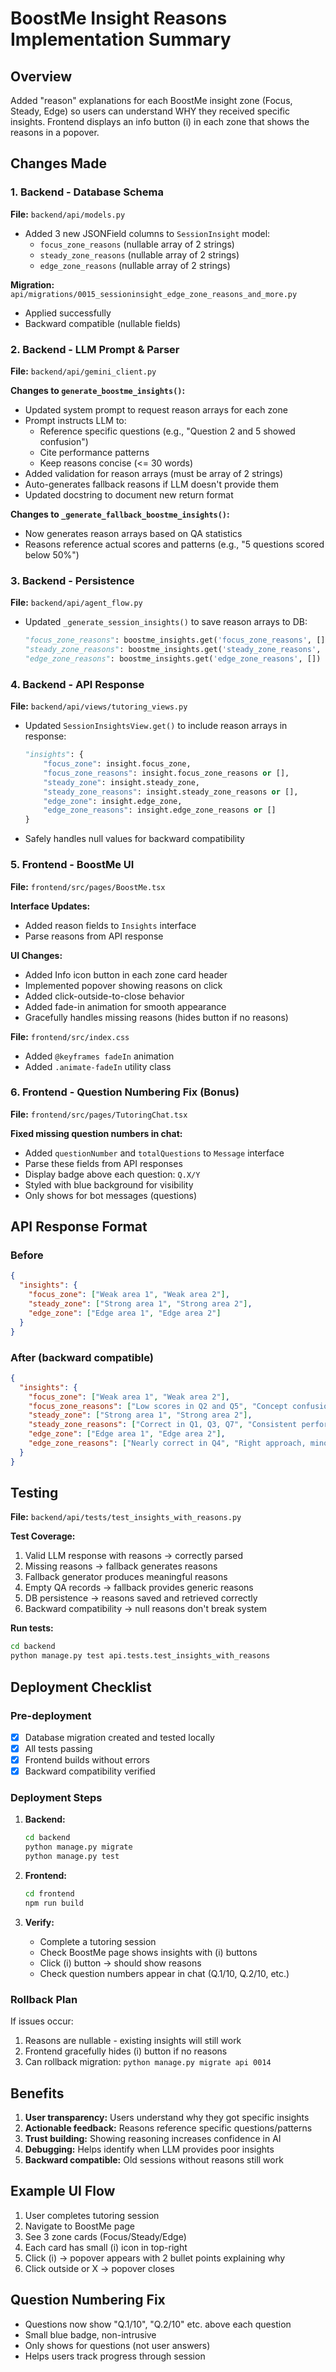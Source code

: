 # BoostMe Insight Reasons Implementation Summary

## Overview
Added "reason" explanations for each BoostMe insight zone (Focus, Steady, Edge) so users can understand WHY they received specific insights. Frontend displays an info button (i) in each zone that shows the reasons in a popover.

## Changes Made

### 1. Backend - Database Schema
**File:** `backend/api/models.py`
- Added 3 new JSONField columns to `SessionInsight` model:
  - `focus_zone_reasons` (nullable array of 2 strings)
  - `steady_zone_reasons` (nullable array of 2 strings)
  - `edge_zone_reasons` (nullable array of 2 strings)

**Migration:** `api/migrations/0015_sessioninsight_edge_zone_reasons_and_more.py`
- Applied successfully
- Backward compatible (nullable fields)

### 2. Backend - LLM Prompt & Parser
**File:** `backend/api/gemini_client.py`

**Changes to `generate_boostme_insights()`:**
- Updated system prompt to request reason arrays for each zone
- Prompt instructs LLM to:
  - Reference specific questions (e.g., "Question 2 and 5 showed confusion")
  - Cite performance patterns
  - Keep reasons concise (<= 30 words)
- Added validation for reason arrays (must be array of 2 strings)
- Auto-generates fallback reasons if LLM doesn't provide them
- Updated docstring to document new return format

**Changes to `_generate_fallback_boostme_insights()`:**
- Now generates reason arrays based on QA statistics
- Reasons reference actual scores and patterns (e.g., "5 questions scored below 50%")

### 3. Backend - Persistence
**File:** `backend/api/agent_flow.py`
- Updated `_generate_session_insights()` to save reason arrays to DB:
  ```python
  "focus_zone_reasons": boostme_insights.get('focus_zone_reasons', []),
  "steady_zone_reasons": boostme_insights.get('steady_zone_reasons', []),
  "edge_zone_reasons": boostme_insights.get('edge_zone_reasons', [])
  ```

### 4. Backend - API Response
**File:** `backend/api/views/tutoring_views.py`
- Updated `SessionInsightsView.get()` to include reason arrays in response:
  ```python
  "insights": {
      "focus_zone": insight.focus_zone,
      "focus_zone_reasons": insight.focus_zone_reasons or [],
      "steady_zone": insight.steady_zone,
      "steady_zone_reasons": insight.steady_zone_reasons or [],
      "edge_zone": insight.edge_zone,
      "edge_zone_reasons": insight.edge_zone_reasons or []
  }
  ```
- Safely handles null values for backward compatibility

### 5. Frontend - BoostMe UI
**File:** `frontend/src/pages/BoostMe.tsx`

**Interface Updates:**
- Added reason fields to `Insights` interface
- Parse reasons from API response

**UI Changes:**
- Added Info icon button in each zone card header
- Implemented popover showing reasons on click
- Added click-outside-to-close behavior
- Added fade-in animation for smooth appearance
- Gracefully handles missing reasons (hides button if no reasons)

**File:** `frontend/src/index.css`
- Added `@keyframes fadeIn` animation
- Added `.animate-fadeIn` utility class

### 6. Frontend - Question Numbering Fix (Bonus)
**File:** `frontend/src/pages/TutoringChat.tsx`

**Fixed missing question numbers in chat:**
- Added `questionNumber` and `totalQuestions` to `Message` interface
- Parse these fields from API responses
- Display badge above each question: `Q.X/Y`
- Styled with blue background for visibility
- Only shows for bot messages (questions)

## API Response Format

### Before
```json
{
  "insights": {
    "focus_zone": ["Weak area 1", "Weak area 2"],
    "steady_zone": ["Strong area 1", "Strong area 2"],
    "edge_zone": ["Edge area 1", "Edge area 2"]
  }
}
```

### After (backward compatible)
```json
{
  "insights": {
    "focus_zone": ["Weak area 1", "Weak area 2"],
    "focus_zone_reasons": ["Low scores in Q2 and Q5", "Concept confusion observed"],
    "steady_zone": ["Strong area 1", "Strong area 2"],
    "steady_zone_reasons": ["Correct in Q1, Q3, Q7", "Consistent performance"],
    "edge_zone": ["Edge area 1", "Edge area 2"],
    "edge_zone_reasons": ["Nearly correct in Q4", "Right approach, minor errors"]
  }
}
```

## Testing
**File:** `backend/api/tests/test_insights_with_reasons.py`

**Test Coverage:**
1. Valid LLM response with reasons → correctly parsed
2. Missing reasons → fallback generates reasons
3. Fallback generator produces meaningful reasons
4. Empty QA records → fallback provides generic reasons
5. DB persistence → reasons saved and retrieved correctly
6. Backward compatibility → null reasons don't break system

**Run tests:**
```bash
cd backend
python manage.py test api.tests.test_insights_with_reasons
```

## Deployment Checklist

### Pre-deployment
- [x] Database migration created and tested locally
- [x] All tests passing
- [x] Frontend builds without errors
- [x] Backward compatibility verified

### Deployment Steps
1. **Backend:**
   ```bash
   cd backend
   python manage.py migrate
   python manage.py test
   ```

2. **Frontend:**
   ```bash
   cd frontend
   npm run build
   ```

3. **Verify:**
   - Complete a tutoring session
   - Check BoostMe page shows insights with (i) buttons
   - Click (i) button → should show reasons
   - Check question numbers appear in chat (Q.1/10, Q.2/10, etc.)

### Rollback Plan
If issues occur:
1. Reasons are nullable - existing insights will still work
2. Frontend gracefully hides (i) button if no reasons
3. Can rollback migration: `python manage.py migrate api 0014`

## Benefits
1. **User transparency:** Users understand why they got specific insights
2. **Actionable feedback:** Reasons reference specific questions/patterns
3. **Trust building:** Showing reasoning increases confidence in AI
4. **Debugging:** Helps identify when LLM provides poor insights
5. **Backward compatible:** Old sessions without reasons still work

## Example UI Flow
1. User completes tutoring session
2. Navigate to BoostMe page
3. See 3 zone cards (Focus/Steady/Edge)
4. Each card has small (i) icon in top-right
5. Click (i) → popover appears with 2 bullet points explaining why
6. Click outside or X → popover closes

## Question Numbering Fix
- Questions now show "Q.1/10", "Q.2/10" etc. above each question
- Small blue badge, non-intrusive
- Only shows for questions (not user answers)
- Helps users track progress through session
